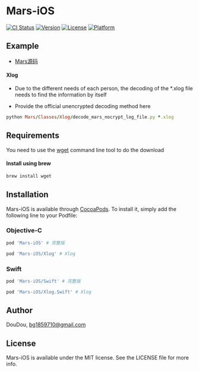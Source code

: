 # Mars-iOS

[![CI Status](https://img.shields.io/travis/DouDou/Mars-iOS.svg?style=flat)](https://travis-ci.org/DouDou/Mars-iOS)
[![Version](https://img.shields.io/cocoapods/v/Mars-iOS.svg?style=flat)](https://cocoapods.org/pods/Mars-iOS)
[![License](https://img.shields.io/cocoapods/l/Mars-iOS.svg?style=flat)](https://cocoapods.org/pods/Mars-iOS)
[![Platform](https://img.shields.io/cocoapods/p/Mars-iOS.svg?style=flat)](https://cocoapods.org/pods/Mars-iOS)

## Example

* [Mars源码](https://github.com/Tencent/mars)

#### Xlog

* Due to the different needs of each person, the decoding of the *.xlog file needs to find the information by itself

* Provide the official unencrypted decoding method here

```ruby
python Mars/Classes/Xlog/decode_mars_nocrypt_log_file.py *.xlog
```

## Requirements

You need to use the [wget](https://www.gnu.org/software/wget/?spm=a2c6h.12873639.article-detail.137.33c229e1tbzpdu) command line tool to do the download

#### Install using brew

```ruby
brew install wget
```

## Installation

Mars-iOS is available through [CocoaPods](https://cocoapods.org). To install
it, simply add the following line to your Podfile:

### Objective-C

```ruby
pod 'Mars-iOS' # 完整版

pod 'Mars-iOS/Xlog' # Xlog
```

### Swift

```ruby
pod 'Mars-iOS/Swift' # 完整版

pod 'Mars-iOS/Xlog.Swift' # Xlog
```

## Author

DouDou, bg1859710@gmail.com

## License

Mars-iOS is available under the MIT license. See the LICENSE file for more info.
